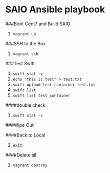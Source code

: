 SAIO Ansible playbook
=====================
###Boot Cent7 and Build SAIO 
 1. `vagrant up`

###SSH to the Box
 1. `vagrant ssh`

###Test Swift
 1. `swift stat -v`
 1. `echo 'this is test' > test.txt`
 1. `swift upload test_container test.txt`
 1. `swift list `
 1. `swift list test_container`
 
####double check
 1. `swift stat -v`

###Wipe Out

####Back to Local
 1. `exit`
 
####Delete all 
 1. `vagrant destroy`

